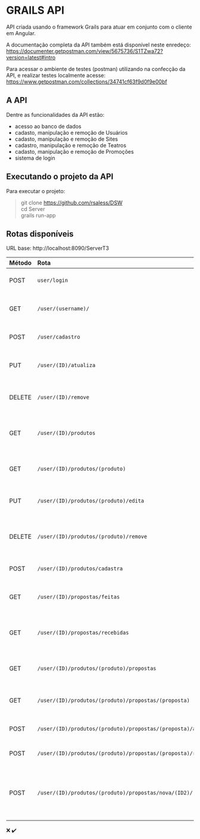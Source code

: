 # GRAILS API
API criada usando o framework Grails para atuar em conjunto com o cliente em Angular.

A documentação completa da API também está disponível neste enredeço:  
https://documenter.getpostman.com/view/5675736/S1TZwa72?version=latest#intro

Para acessar o ambiente de testes (postman) utilizando na confecção da API, e realizar testes localmente acesse:  
https://www.getpostman.com/collections/34741cf63f9d0f9e00bf 

## A API  
Dentre as funcionalidades da API estão:
* acesso ao banco de dados  
* cadasto, manipulação e remoção de Usuários  
* cadasto, manipulação e remoção de Sites  
* cadastro, manipulação e remoção de Teatros
* cadasto, manipulação e remoção de Promoções    
* sistema de login  

## Executando o projeto da API 
Para executar o projeto:

> git clone https://github.com/rsaless/DSW  
> cd Server  
> grails run-app  

## Rotas disponíveis  
URL base: http://localhost:8090/ServerT3

| Método    | Rota                                                          | Implementação      | Integração | Descrição                                                |
|:----------|:--------------------------------------------------------------|:------------------:|:----------:|:---------------------------------------------------------|
| POST      | `user/login`                                                  |:x:                 |:x:         | Efetuar login na aplicação                               |
| GET       | `/user/(username)/`                                           |:x:                 |:x:         | Listar dados de um usuário                               |
| POST      | `/user/cadastro`                                              |:x:                 |:x:         | Cadastrar um novo usuário                                |
| PUT       | `/user/(ID)/atualiza`                                         |:x:                 |:x:         | Atualizar dados de um usuário                            |
| DELETE    | `/user/(ID)/remove`                                           |:x:                 |:x:         | Remover um usuário da aplicação                          |
| GET       | `/user/(ID)/produtos`                                         |:x:                 |:x:         | Retornar os produtos de um usuário                       |
| GET       | `/user/(ID)/produtos/(produto)`                               |:x:                 |:x:         | Retornar os dados de um produto                          |
| PUT       | `/user/(ID)/produtos/(produto)/edita`                         |:x:                 |:x:         | Editar os dados de um produto                            |
| DELETE    | `/user/(ID)/produtos/(produto)/remove`                        |:x:                 |:x:         | Remover um produto da aplicação                          |
| POST      | `/user/(ID)/produtos/cadastra`                                |:x:                 |:x:         | Cadastrar um novo produto                                |
| GET       | `/user/(ID)/propostas/feitas`                                 |:x:                 |:x:         | Listar propostas feitas pelo usuário                     |
| GET       | `/user/(ID)/propostas/recebidas`                              |:x:                 |:x:         | Listar propostas recebidas pelo usuário                  |
| GET       | `/user/(ID)/produtos/(produto)/propostas`                     |:x:                 |:x:         | Retornar os dados de uma proposta                        |
| GET       | `/user/(ID)/produtos/(produto)/propostas/(proposta)`          |:x:                 |:x:         | Retornar os dados de uma proposta                        |
| POST      | `/user/(ID)/produtos/(produto)/propostas/(proposta)/aceitar`  |:x:                 |:x:         | Aceitar uma proposta                                     |
| POST      | `/user/(ID)/produtos/(produto)/propostas/(proposta)/recusar`  |:x:                 |:x:         | Recusar uma proposta                                     |
| POST      | `/user/(ID)/produtos/(produto)/propostas/nova/(ID2)/(oferta)` |:x:                 |:x:         | 'ID2' oferece 'oferta' para 'ID' em troca de 'produto'   |


:x:
 :heavy_check_mark: